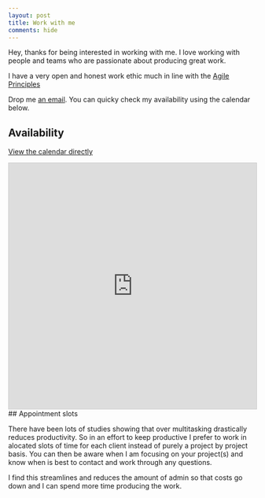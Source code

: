 ```yaml
---
layout: post
title: Work with me
comments: hide
---
```


Hey, thanks for being interested in working with me. I love working with
people and teams who are passionate about producing great work.

I have a very open and honest work ethic much in line with the
[Agile Principles](http://agilemanifesto.org/principles.html)

Drop me [an email](mailto:dave.taylor@pogokid.com). You can quicky check my availability using the calendar below.

## Availability
[View the calendar directly](https://www.google.com/calendar/selfsched?sstoken=UUhZUzZsZ3RhWG9rfGRlZmF1bHR8ZGViNzhiNTgyMGM2MDU2YjRiZGVkNzIzZWNlN2ZmNWQ)

<iframe src="https://www.google.com/calendar/selfsched?sstoken=UUhZUzZsZ3RhWG9rfGRlZmF1bHR8ZGViNzhiNTgyMGM2MDU2YjRiZGVkNzIzZWNlN2ZmNWQ" frameborder="0" width="100%" height="500" style="border: solid 1px #ccc;"><!-- --></iframe>
## Appointment slots

There have been lots of studies showing that over multitasking drastically
reduces productivity.  So in an effort to keep productive I prefer to work in
alocated slots of time for each client instead of purely a project by project
basis. You can then be aware when I am focusing on your project(s) and know when
is best to contact and work through any questions.

I find this streamlines and reduces the amount of admin so that costs go down
and I can spend more time producing the work.


